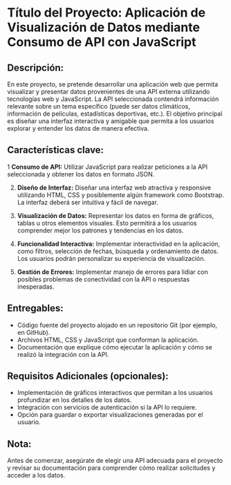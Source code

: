 # Título del Proyecto: Aplicación de Visualización de Datos mediante Consumo de API con JavaScript
## Descripción:
En este proyecto, se pretende desarrollar una aplicación web que permita visualizar y presentar datos provenientes de una API externa utilizando tecnologías web y JavaScript. 
La API seleccionada contendrá información relevante sobre un tema específico (puede ser datos climáticos, información de películas, estadísticas deportivas, etc.). 
El objetivo principal es diseñar una interfaz interactiva y amigable que permita a los usuarios explorar y entender los datos de manera efectiva.
## Características clave:
1 **Consumo de API:** Utilizar JavaScript para realizar peticiones a la API seleccionada y obtener los datos en formato JSON.

2. **Diseño de Interfaz:** Diseñar una interfaz web atractiva y responsive utilizando HTML, CSS y posiblemente algún framework como Bootstrap. La interfaz deberá ser intuitiva y fácil de navegar.

3. **Visualización de Datos:** Representar los datos en forma de gráficos, tablas u otros elementos visuales. Esto permitirá a los usuarios comprender mejor los patrones y tendencias en los datos.

4. **Funcionalidad Interactiva:** Implementar interactividad en la aplicación, como filtros, selección de fechas, búsqueda y ordenamiento de datos. Los usuarios podrán personalizar su experiencia de visualización.

5. **Gestión de Errores:** Implementar manejo de errores para lidiar con posibles problemas de conectividad con la API o respuestas inesperadas.

## Entregables:
- Código fuente del proyecto alojado en un repositorio Git (por ejemplo, en GitHub).
- Archivos HTML, CSS y JavaScript que conforman la aplicación.
- Documentación que explique cómo ejecutar la aplicación y cómo se realizó la integración con la API.
## Requisitos Adicionales (opcionales):
- Implementación de gráficos interactivos que permitan a los usuarios profundizar en los detalles de los datos.
- Integración con servicios de autenticación si la API lo requiere.
- Opción para guardar o exportar visualizaciones generadas por el usuario.

## Nota:
Antes de comenzar, asegúrate de elegir una API adecuada para el proyecto y revisar su documentación para comprender cómo realizar solicitudes y acceder a los datos.



